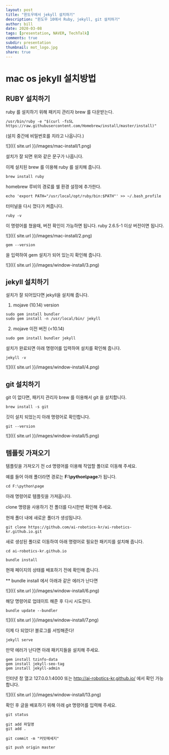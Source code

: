 ```yaml
---
layout: post
title: "윈도우에서 jekyll 설치하기"
description: "윈도우 10에서 Ruby, jekyll, git 설치하기"
author: bill
date: 2020-03-08
tags: [presentation, NAVER, TechTalk]
comments: true
subdir: presentation
thumbnail: mot_logo.jpg
share: true
---
```


# mac os jekyll 설치방법



## RUBY 설치하기

ruby 를 설치하기 위해 패키지 관리자 brew 를 다운받는다. 
```
/usr/bin/ruby -e "$(curl -fsSL https://raw.githubusercontent.com/Homebrew/install/master/install)"
```
(설치 중간에 비밀번호를 치라고 나옵니다.)

![]({{ site.url }}/images/mac-install/1.png)

설치가 잘 되면 위와 같은 문구가 나옵니다.

이제 설치된 brew 를 이용해 ruby 를 설치해 줍니다. 
```
brew install ruby
```
homebrew 루비의 경로를 쉘 환경 설정에 추가한다. 
```
echo 'export PATH="/usr/local/opt/ruby/bin:$PATH"' >> ~/.bash_profile
```

터미널을 다시 껐다가 켜줍니다. 


```
ruby -v
```
이 명령어를 쳤을때, 버전 확인이 가능하면 됩니다. ruby 2.6.5-1 이상 버전이면 됩니다. 

![]({{ site.url }}/images/mac-install/2.png)


```
gem --version
```

을 입력하여 gem 설치가 되어 있는지 확인해 줍니다.

![]({{ site.url }}/images/window-install/3.png)

## jekyll 설치하기

설치가 잘 되어있다면 jekyll을 설치해 줍니다.

1) mojave (10.14) version

```
sudo gem install bundler
sudo gem install -n /usr/local/bin/ jekyll
```
2) mojave 이전 버전 (<10.14)
```
sudo gem install bundler jekyll
```

설치가 완료되면 아래 명령어를 입력하여 설치를 확인해 줍니다.

```
jekyll -v
```

![]({{ site.url }}/images/window-install/4.png)

## git 설치하기

git 이 없다면, 패키지 관리자 brew 를 이용해서 git 을 설치합니다. 
```
brew install -s git
```

깃이 설치 되었는지 아래 명령어로 확인합니다. 

```
git --version
```

![]({{ site.url }}/images/window-install/5.png)

## 템플릿 가져오기

템플릿을 가져오기 전 cd 명령어를 이용해 작업할 폴더로 이동해 주세요.

예를 들어 아래 폴더라면 경로는 **F:\python\page**가 됩니다.

```
cd F:\python\page
```

아래 명령어로 템플릿을 가져옵니다.

clone 명령을 사용하기 전 폴더를 다시한번 확인해 주세요.

현재 폴더 내에 새로운 폴더가 생성됩니다.

```
git clone https://github.com/ai-robotics-kr/ai-robotics-kr.github.io.git
```

새로 생성된 폴더로 이동하여 아래 명령어로 필요한 패키지를 설치해 줍니다.

```
cd ai-robotics-kr.github.io   

bundle install
```

현재 페이지의 상태를 배포하기 전에 확인해 줍니다.

** bundle install 에서 아래과 같은 에러가 난다면

![]({{ site.url }}/images/window-install/6.png)

해당 명령어로 업데이트 해준 후 다시 시도한다. 

```
bundle update --bundler
```
![]({{ site.url }}/images/window-install/7.png)


이제 다 되었다! 블로그를 서빙해준다!

```
jekyll serve
```



만약 에러가 난다면 아래 패키지들을 설치해 주세요.

```
gem install tzinfo-data
gem install jekyll-seo-tag
gem install jekyll-admin
```

인터넷 창 열고 127.0.0.1:4000 
또는 http://ai-robotics-kr.github.io/ 에서 확인 가능합니다. 

![]({{ site.url }}/images/window-install/13.png)

확인 후 글을 배포하기 위해 아래 git 명령어를 입력해 주세요.

```
git status

git add 파일명
git add .

git commit -m "커밋메세지"

git push origin master
```




